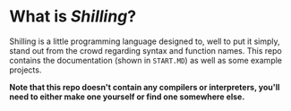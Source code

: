 # What is _Shilling_?
Shilling is a little programming language designed to, well to put it simply, stand out from the crowd regarding syntax and function names. This repo contains the documentation (shown in `START.MD`) as well as some example projects.

**Note that this repo doesn't contain any compilers or interpreters, you'll need to either make one yourself or find one somewhere else.**
